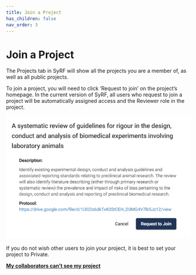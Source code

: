 ```yaml
---
title: Join a Project
has_children: false
nav_order: 3
---
```


# Join a Project

The Projects tab in SyRF will show all the projects you are a member of, as well as all public projects. 

To join a project, you will need to click ‘Request to join’ on the project’s homepage. In the current version of SyRF, all users who request to join a project will be automatically assigned access and the Reviewer role in the project.

![alt text](figs/Fig_Request_to_join.png)

If you do not wish other users to join your project, it is best to set your project to Private.

[**My collaborators can’t see my project**](https://syrf.org.uk/faq)
